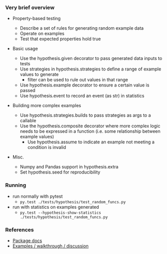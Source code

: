 ### Very brief overview
- Property-based testing
    - Describe a set of rules for generating random example data
    - Operate on examples
    - Test that expected properties hold true

- Basic usage
    - Use the hypothesis.given decorator to pass generated data inputs to tests
    - Use strategies in hypothesis.strategies to define a range of example values to generate
        - filter can be used to rule out values in that range
    - Use hypothesis.example decorator to ensure a certain value is passed
    - Use hypothesis.event to record an event (as str) in statistics
    
    
- Building more complex examples
    - Use hypothesis.strategies.builds to pass strategies as args to a callable
    - Use the hypothesis.composite decorator where more complex logic needs to be expressed in a function (i.e. some relationship between example values)
        - Use hypothesis.assume to indicate an example not meeting a condition is invalid

- Misc.
    - Numpy and Pandas support in hypothesis.extra
    - Set hypothesis.seed for reproducibility

### Running
- run normally with pytest 
    - `py.test ./tests/hypothesis/test_random_funcs.py`
- run with statistics on examples generated 
    - `py.test --hypothesis-show-statistics ./tests/hypothesis/test_random_funcs.py`

### References
- [Package docs](https://hypothesis.readthedocs.io/en/latest/index.html)
- [Examples / walkthrough / discussion](https://hypothesis.works/articles/)